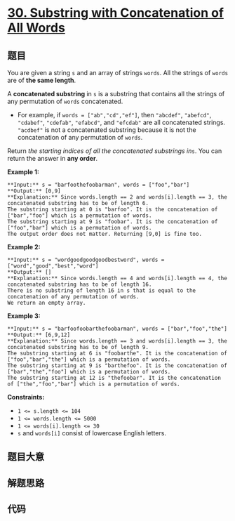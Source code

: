 # [30. Substring with Concatenation of All Words](https://leetcode.com/problems/substring-with-concatenation-of-all-words)

## 题目

You are given a string `s` and an array of strings `words`. All the strings of
`words` are of **the same length**.

A **concatenated substring** in `s` is a substring that contains all the
strings of any permutation of `words` concatenated.

  * For example, if `words = ["ab","cd","ef"]`, then `"abcdef"`, `"abefcd"`, `"cdabef"`, `"cdefab"`, `"efabcd"`, and `"efcdab"` are all concatenated strings. `"acdbef"` is not a concatenated substring because it is not the concatenation of any permutation of `words`.

Return _the starting indices of all the concatenated substrings in_`s`. You
can return the answer in **any order**.



**Example 1:**

    
    
    **Input:** s = "barfoothefoobarman", words = ["foo","bar"]
    **Output:** [0,9]
    **Explanation:** Since words.length == 2 and words[i].length == 3, the concatenated substring has to be of length 6.
    The substring starting at 0 is "barfoo". It is the concatenation of ["bar","foo"] which is a permutation of words.
    The substring starting at 9 is "foobar". It is the concatenation of ["foo","bar"] which is a permutation of words.
    The output order does not matter. Returning [9,0] is fine too.
    

**Example 2:**

    
    
    **Input:** s = "wordgoodgoodgoodbestword", words = ["word","good","best","word"]
    **Output:** []
    **Explanation:** Since words.length == 4 and words[i].length == 4, the concatenated substring has to be of length 16.
    There is no substring of length 16 in s that is equal to the concatenation of any permutation of words.
    We return an empty array.
    

**Example 3:**

    
    
    **Input:** s = "barfoofoobarthefoobarman", words = ["bar","foo","the"]
    **Output:** [6,9,12]
    **Explanation:** Since words.length == 3 and words[i].length == 3, the concatenated substring has to be of length 9.
    The substring starting at 6 is "foobarthe". It is the concatenation of ["foo","bar","the"] which is a permutation of words.
    The substring starting at 9 is "barthefoo". It is the concatenation of ["bar","the","foo"] which is a permutation of words.
    The substring starting at 12 is "thefoobar". It is the concatenation of ["the","foo","bar"] which is a permutation of words.
    



**Constraints:**

  * `1 <= s.length <= 104`
  * `1 <= words.length <= 5000`
  * `1 <= words[i].length <= 30`
  * `s` and `words[i]` consist of lowercase English letters.


## 题目大意

## 解题思路

## 代码

```javascript

```
